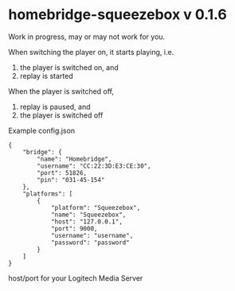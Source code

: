 # homebridge-squeezebox v 0.1.6

Work in progress, may or may not work for you.

When switching the player on, it starts playing, i.e. 

1. the player is switched on, and
2. replay is started

When the player is switched off,

1. replay is paused, and
2. the player is switched off


Example config.json

```
{
	"bridge": {
		"name": "Homebridge",
		"username": "CC:22:3D:E3:CE:30",
		"port": 51826,
		"pin": "031-45-154"
	},
	"platforms": [
		{
			"platform": "Squeezebox",
			"name": "Squeezebox",
			"host": "127.0.0.1",
			"port": 9000,
			"username": "username",
			"password": "password"
		}
	]
}
```

host/port for your Logitech Media Server
